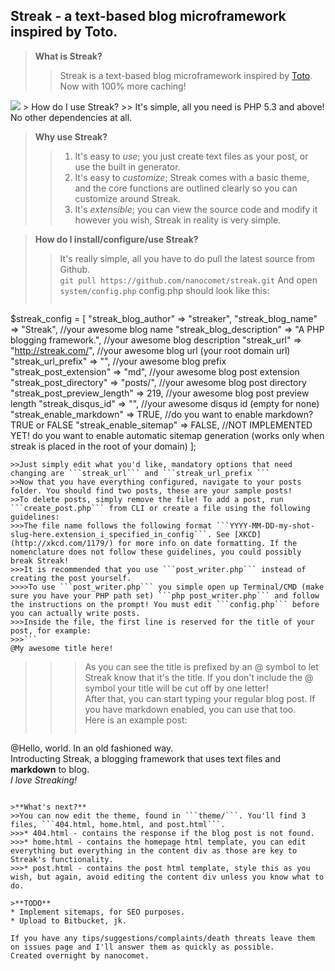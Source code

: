 Streak - a text-based blog microframework inspired by Toto.
------------------
>**What is Streak?**   
>>Streak is a text-based blog microframework inspired by [Toto](http://github.com/cloudhead/toto). Now with 100% more caching!   
<img src="http://i2.minus.com/iTSHC16g6o8EE.png"/>
> How do I use Streak?
>> It's simple, all you need is PHP 5.3 and above! No other dependencies at all.   

>**Why use Streak?**   
>>1. It's easy to *use*; you just create text files as your post, or use the built in generator.   
>>2. It's easy to *customize*; Streak comes with a basic theme, and the core functions are outlined clearly so you can customize around Streak.
>>3. It's *extensible*; you can view the source code and modify it however you wish, Streak in reality is very simple.
   
>**How do I install/configure/use Streak?**  
>>It's really simple, all you have to do pull the latest source from Github.   
>>```git pull https://github.com/nanocomet/streak.git``` 
>>And open ``` system/config.php ```
>>config.php should look like this:   
>>```php   
$streak_config = [
    "streak_blog_author" => "streaker",
    "streak_blog_name" => "Streak", //your awesome blog name
    "streak_blog_description" => "A PHP blogging framework.", //your awesome blog description
    "streak_url" => "http://streak.com/", //your awesome blog url (your root domain url)
    "streak_url_prefix" => "", //your awesome blog prefix
    "streak_post_extension" => "md", //your awesome blog post extension
    "streak_post_directory" => "posts/", //your awesome blog post directory
    "streak_post_preview_length" => 219, //your awesome blog post preview length
    "streak_disqus_id" => "", //your awesome disqus id (empty for none)
    "streak_enable_markdown" => TRUE, //do you want to enable markdown? TRUE or FALSE
    "streak_enable_sitemap" => FALSE, //NOT IMPLEMENTED YET! do you want to enable automatic sitemap generation (works only when streak is placed in the root of your domain)
];
```  
>>Just simply edit what you'd like, mandatory options that need changing are ```streak_url``` and ```streak_url_prefix ```  
>>Now that you have everything configured, navigate to your posts folder. You should find two posts, these are your sample posts!   
>>To delete posts, simply remove the file! To add a post, run ```create_post.php``` from CLI or create a file using the following guidelines:    
>>>The file name follows the following format ```YYYY-MM-DD-my-shot-slug-here.extension_i_specified_in_config```. See [XKCD](http://xkcd.com/1179/) for more info on date formatting. If the nomenclature does not follow these guidelines, you could possibly break Streak!   
>>>It is recommended that you use ```post_writer.php``` instead of creating the post yourself.   
>>>>To use ```post_writer.php``` you simple open up Terminal/CMD (make sure you have your PHP path set) ```php post_writer.php``` and follow the instructions on the prompt! You must edit ```config.php``` before you can actually write posts.   
>>>Inside the file, the first line is reserved for the title of your post, for example:   
>>>```
@My awesome title here!
```   
>>>As you can see the title is prefixed by an @ symbol to let Streak know that it's the title. If you don't include the @ symbol your title will be cut off by one letter!    
>>>After that, you can start typing your regular blog post. If you have markdown enabled, you can use that too.   
>>>Here is an example post:    
>>>```    
@Hello, world. In an old fashioned way.   
Introducting Streak, a blogging framework that uses text files and **markdown** to blog.   
*I love Streaking!*   
```   

>**What's next?**  
>>You can now edit the theme, found in ```theme/```. You'll find 3 files, ```404.html, home.html, and post.html```.   
>>>* 404.html - contains the response if the blog post is not found.  
>>>* home.html - contains the homepage html template, you can edit everything but everything in the content div as those are key to Streak's functionality.     
>>>* post.html - contains the post html template, style this as you wish, but again, avoid editing the content div unless you know what to do.  

>**TODO**  
* Implement sitemaps, for SEO purposes.
* Upload to Bitbucket, jk.

If you have any tips/suggestions/complaints/death threats leave them on issues page and I'll answer them as quickly as possible.   
Created overnight by nanocomet.